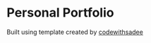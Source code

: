 # Personal Portfolio

Built using template created by [codewithsadee](https://github.com/codewithsadee/vcard-personal-portfolio)
